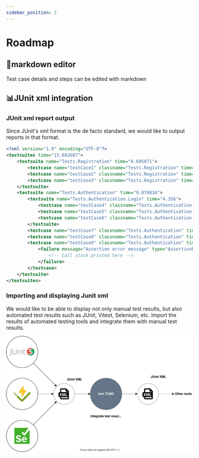 ```yaml
---
sidebar_position: 2
---
```


# Roadmap

## 📝markdown editor

Test case details and steps can be edited with markdown

## 📊JUnit xml integration

### JUnit xml report output

Since JUnit's xml format is the de facto standard, we would like to output reports in that format.

```xml title="Junit xml"
<?xml version="1.0" encoding="UTF-8"?>
<testsuites time="15.682687">
    <testsuite name="Tests.Registration" time="6.605871">
        <testcase name="testCase1" classname="Tests.Registration" time="2.113871" />
        <testcase name="testCase2" classname="Tests.Registration" time="1.051" />
        <testcase name="testCase3" classname="Tests.Registration" time="3.441" />
    </testsuite>
    <testsuite name="Tests.Authentication" time="9.076816">
        <testsuite name="Tests.Authentication.Login" time="4.356">
            <testcase name="testCase4" classname="Tests.Authentication.Login" time="2.244" />
            <testcase name="testCase5" classname="Tests.Authentication.Login" time="0.781" />
            <testcase name="testCase6" classname="Tests.Authentication.Login" time="1.331" />
        </testsuite>
        <testcase name="testCase7" classname="Tests.Authentication" time="2.508" />
        <testcase name="testCase8" classname="Tests.Authentication" time="1.230816" />
        <testcase name="testCase9" classname="Tests.Authentication" time="0.982">
            <failure message="Assertion error message" type="AssertionError">
                <!-- Call stack printed here -->
            </failure>
        </testcase>
    </testsuite>
</testsuites>
```

### Importing and displaying Junit xml

We would like to be able to display not only manual test results, but also automated test results such as JUnit, Vitest, Selenium, etc.
Import the results of automated testing tools and integrate them with manual test results.

![integration](./img/integration.svg)
